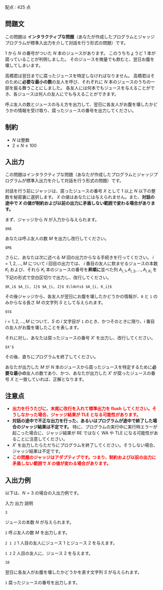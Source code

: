 配点 : $425$ 点

## 問題文

この問題は **インタラクティブな問題**（あなたが作成したプログラムとジャッジプログラムが標準入出力を介して対話を行う形式の問題）です。

$1$ から $N$ の番号がついた $N$ 本のジュースがあります。
このうちちょうど $1$ 本が腐っていることが判明しました。
そのジュースを微量でも飲むと、翌日お腹を壊してしまいます。

高橋君は翌日までに腐ったジュースを特定しなければなりません。
高橋君はそのために**必要な最小の数**の友人を呼び、それぞれに $N$ 本のジュースのうちの一部を振る舞うことにしました。
各友人には何本でもジュースを与えることができ、各ジュースは何人の友人にでも与えることができます。

呼ぶ友人の数とジュースの与え方を出力して、翌日に各友人がお腹を壊したかどうかの情報を受け取り、腐ったジュースの番号を出力してください。

## 制約

- $N$ は整数
- $2 \leq N \leq 100$

## 入出力

この問題はインタラクティブな問題（あなたが作成したプログラムとジャッジプログラムが標準入出力を介して対話を行う形式の問題）です。

対話を行う前にジャッジは、腐ったジュースの番号 $X$ として $1$ 以上 $N$ 以下の整数を秘密裏に選択します。
$X$ の値はあなたには与えられません。また、**対話の途中で $X$ の値が制約および以前の出力に矛盾しない範囲で変わる場合があります。**

まず、ジャッジから $N$ が入力から与えられます。

```plain
$N$
```

あなたは呼ぶ友人の数 $M$ を出力し改行してください。

```plain
$M$
```

さらに、あなたは次に述べる $M$ 回の出力からなる手続きを行ってください。
$i = 1, 2, \ldots, M$ について $i$ 回目の出力では、
$i$ 番目の友人に飲ませるジュースの本数 $K_i$ および、それら $K_i$ 本のジュースの番号を**昇順に**並べた列 $A_{i, 1}, A_{i, 2}, \ldots, A_{i, K_i}$ を下記の形式で空白区切りで出力し、改行してください。

```plain
$K_i$ $A_{i, 1}$ $A_{i, 2}$ $\ldots$ $A_{i, K_i}$
```

その後ジャッジから、各友人が翌日にお腹を壊したかどうかの情報が、`0` と `1` のみからなる長さ $M$ の文字列 $S$ として与えられます。

```plain
$S$
```

$i = 1, 2, \ldots, M$ について、$S$ の $i$ 文字目が `1` のとき、かつそのときに限り、$i$ 番目の友人がお腹を壊したことを表します。

それに対し、あなたは腐ったジュースの番号 $X'$ を出力し、改行してください。

```plain
$X'$
```

その後、直ちにプログラムを終了してください。

あなたが出力した $M$ が $N$ 本のジュースから腐ったジュースを特定するために**必要な最小の**友人の数であり、かつ、あなたが出力した $X'$ が腐ったジュースの番号 $X$ と一致していれば、正解となります。

## 注意点

- <span style="color:red">**出力を行うたびに、末尾に改行を入れて標準出力を flush してください。そうしなかった場合、ジャッジ結果が TLE となる可能性があります。**</span>
- **対話の途中で不正な出力を行った、あるいはプログラムが途中で終了した場合のジャッジ結果は不定です。** 特に、プログラムの実行中に実行時エラーが起こった場合に、ジャッジ結果が RE ではなく WA や TLE になる可能性があることに注意してください。
- $X'$ を出力したらただちにプログラムを終了してください。そうしない場合、ジャッジ結果は不定です。
- <span style="color:red">**この問題のジャッジはアダプティブです。つまり、制約および以前の出力に矛盾しない範囲で $X$ の値が変わる場合があります。**</span>

## 入出力例

以下は、$N = 3$ の場合の入出力例です。

入力
出力
説明

`3`

ジュースの本数 $N$ が与えられます。

`2`
呼ぶ友人の数 $M$ を出力します。

`2 1 2`
$1$ 人目の友人にジュース $1$ とジュース $2$ を与えます。

`1 2`
$2$ 人目の友人に、ジュース $2$ を与えます。

`10`

翌日に各友人がお腹を壊したかどうかを表す文字列 $S$ が与えられます。

`1`
腐ったジュースの番号を出力します。